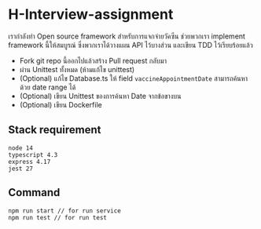 # H-Interview-assignment

เรากำลังทำ Open source framework สำหรับการแจกจ่ายวัคซีน ช่วยพวกเรา implement framework นี้ให้สมบูรณ์ ซึ่งพวกเราได้วางแผน API ไว้บางส่วน และเขียน TDD ไว้เรียบร้อยแล้ว

- Fork git repo นี้ออกไปแล้วสร้าง Pull request กลับมา
- ผ่าน Unittest ทั้งหมด (ห้ามแก้ไข unittest)
- (Optional) แก้ไข Database.ts ให้ field `vaccineAppointmentDate` สามารถค้นหาด้วย date range ได้
- (Optional) เขียน Unittest ของการค้นหา Date จากข้อขางบน
- (Optional) เขียน Dockerfile

## Stack requirement
```
node 14
typescript 4.3
express 4.17
jest 27
```
## Command

```
npm run start // for run service
npm run test // for run test
```